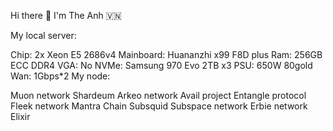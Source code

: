 Hi there 👋 I'm The Anh 🇻🇳      
       
       
   
My local server: 

Chip: 2x Xeon E5 2686v4
Mainboard: Huananzhi x99 F8D plus
Ram: 256GB ECC DDR4
VGA: No
NVMe: Samsung 970 Evo 2TB x3
PSU: 650W 80gold
Wan: 1Gbps*2
My node:

Muon network
Shardeum
Arkeo network
Avail project
Entangle protocol
Fleek network
Mantra Chain
Subsquid
Subspace network
Erbie network
Elixir




